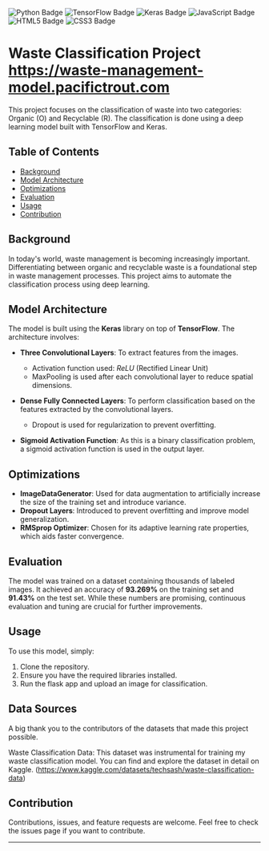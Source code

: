 
![Python Badge](https://img.shields.io/badge/Python-3776AB?logo=python&logoColor=fff&style=flat)
![TensorFlow Badge](https://img.shields.io/badge/TensorFlow-FF6F00?logo=tensorflow&logoColor=fff&style=flat)
![Keras Badge](https://img.shields.io/badge/Keras-D00000?logo=keras&logoColor=fff&style=flat)
![JavaScript Badge](https://img.shields.io/badge/JavaScript-F7DF1E?logo=javascript&logoColor=000&style=flat)
![HTML5 Badge](https://img.shields.io/badge/HTML5-E34F26?logo=html5&logoColor=fff&style=flat)
![CSS3 Badge](https://img.shields.io/badge/CSS3-1572B6?logo=css3&logoColor=fff&style=flat)

# Waste Classification Project https://waste-management-model.pacifictrout.com

This project focuses on the classification of waste into two categories: Organic (O) and Recyclable (R). The classification is done using a deep learning model built with TensorFlow and Keras.

## Table of Contents

- [Background](#background)
- [Model Architecture](#model-architecture)
- [Optimizations](#optimizations)
- [Evaluation](#evaluation)
- [Usage](#usage)
- [Contribution](#contribution)

## Background

In today's world, waste management is becoming increasingly important. Differentiating between organic and recyclable waste is a foundational step in waste management processes. This project aims to automate the classification process using deep learning.

## Model Architecture

The model is built using the **Keras** library on top of **TensorFlow**. The architecture involves:

- **Three Convolutional Layers**: To extract features from the images.
  - Activation function used: *ReLU* (Rectified Linear Unit)
  - MaxPooling is used after each convolutional layer to reduce spatial dimensions.
  
- **Dense Fully Connected Layers**: To perform classification based on the features extracted by the convolutional layers.
  - Dropout is used for regularization to prevent overfitting.
  
- **Sigmoid Activation Function**: As this is a binary classification problem, a sigmoid activation function is used in the output layer.

## Optimizations

- **ImageDataGenerator**: Used for data augmentation to artificially increase the size of the training set and introduce variance.
- **Dropout Layers**: Introduced to prevent overfitting and improve model generalization.
- **RMSprop Optimizer**: Chosen for its adaptive learning rate properties, which aids faster convergence.

## Evaluation

The model was trained on a dataset containing thousands of labeled images. It achieved an accuracy of **93.269%** on the training set and **91.43%** on the test set. While these numbers are promising, continuous evaluation and tuning are crucial for further improvements.

## Usage

To use this model, simply:

1. Clone the repository.
2. Ensure you have the required libraries installed.
3. Run the flask app and upload an image for classification.


## Data Sources
A big thank you to the contributors of the datasets that made this project possible.

Waste Classification Data: This dataset was instrumental for training my waste classification model. You can find and explore the dataset in detail on Kaggle. (https://www.kaggle.com/datasets/techsash/waste-classification-data)
## Contribution

Contributions, issues, and feature requests are welcome. Feel free to check the issues page if you want to contribute.

---



